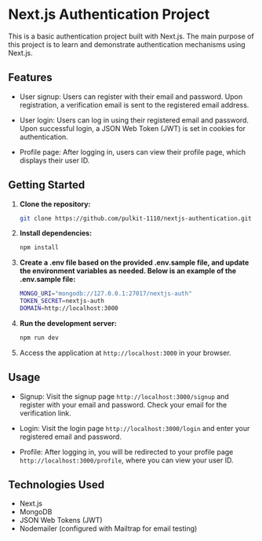 # Next.js Authentication Project

This is a basic authentication project built with Next.js. The main purpose of this project is to learn and demonstrate authentication mechanisms using Next.js.

## Features

- User signup: Users can register with their email and password. Upon registration, a verification email is sent to the registered email address.

- User login: Users can log in using their registered email and password. Upon successful login, a JSON Web Token (JWT) is set in cookies for authentication.

- Profile page: After logging in, users can view their profile page, which displays their user ID.

## Getting Started

1. **Clone the repository:**

   ```bash
   git clone https://github.com/pulkit-1110/nextjs-authentication.git
   ```

2. **Install dependencies:**

   ```bash
   npm install
   ```

3. **Create a .env file based on the provided .env.sample file, and update the environment variables as needed. Below is an example of the .env.sample file:**

   ```bash
   MONGO_URI="mongodb://127.0.0.1:27017/nextjs-auth"
   TOKEN_SECRET=nextjs-auth
   DOMAIN=http://localhost:3000
   ```

4. **Run the development server:**

   ```bash
   npm run dev
   ```

5. Access the application at `http://localhost:3000` in your browser.

## Usage

- Signup: Visit the signup page `http://localhost:3000/signup` and register with your email and password. Check your email for the verification link.

- Login: Visit the login page `http://localhost:3000/login` and enter your registered email and password.

- Profile: After logging in, you will be redirected to your profile page `http://localhost:3000/profile`, where you can view your user ID.

## Technologies Used

- Next.js
- MongoDB
- JSON Web Tokens (JWT)
- Nodemailer (configured with Mailtrap for email testing)
